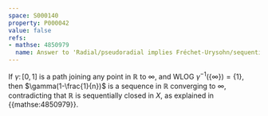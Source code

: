 ```yaml
---
space: S000140
property: P000042
value: false
refs:
- mathse: 4850979
  name: Answer to 'Radial/pseudoradial implies Fréchet-Urysohn/sequential for locally countable spaces'
---
```


If $\gamma\colon [0,1]$ is a path joining any point in $\mathbb R$ to $\infty$, and WLOG $\gamma^{-1}(\{\infty\})=\{1\}$, then $\gamma(1-\frac{1}{n})$ is a sequence in $\mathbb R$ converging to $\infty$, contradicting that $\mathbb R$ is sequentially closed in $X$, as explained in {{mathse:4850979}}.
